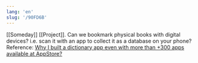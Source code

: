 ```yaml
---
lang: 'en'
slug: '/90FD6B'
---
```


[[Someday]] [[Project]]. Can we bookmark physical books with digital devices? i.e. scan it with an app to collect it as a database on your phone? Reference: [Why I built a dictionary app even with more than +300 apps available at AppStore?](https://www.wordnote.app/blog/why-i-built-dictionary-app)
